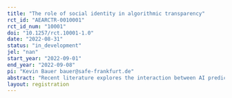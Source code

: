 ```yaml
---
title: "The role of social identity in algorithmic transparency"
rct_id: "AEARCTR-0010001"
rct_id_num: "10001"
doi: "10.1257/rct.10001-1.0"
date: "2022-08-31"
status: "in_development"
jel: "nan"
start_year: "2022-09-01"
end_year: "2022-09-08"
pi: "Kevin Bauer bauer@safe-frankfurt.de"
abstract: "Recent literature explores the interaction between AI predictions and users’ decision-making. However, little is known about the influence of the AI developer’s identity on the acceptance or rejection of algorithmically generated predictions by users. This study aims to fill this gap. We draw on social identity theory and analyze how disclosing the developer identity to users impacts users’ demand for and processing of algorithmic advice. We developed a novel experimental design where we disclose the developer identity to participants in an online experiment which will include approx. 800 participants. The two popular constructs of willingness to pay (WTP) and weight on advice (WOA) will operationalize information demand and processing, respectively. Moreover, we aim to disentangle the effect attributable to expected accuracy from social identity effects. The findings of this study contribute to the literature on advice taking, algorithm aversion as well as social identity and may provide practical guidance to organizations for defining strategies that aid in the successful adoption and value creation of algorithmic applications."
layout: registration
---
```


